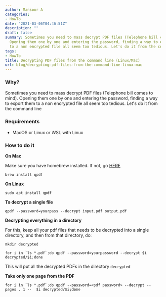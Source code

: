```yaml
---
author: Mansoor A
categories:
- HowTo
date: "2021-03-06T04:46:51Z"
description: ""
draft: false
summary: Sometimes you need to mass decrypt PDF files (Telephone bill comes to mind).
  Opening them one by one and entering the password, finding a way to export them
  to a non encrypted file all seem too tedious. Let's do it from the command line
tags:
- HowTo
title: Decrypting PDF files from the command line (Linux/Mac)
url: blog/decrypting-pdf-files-from-the-command-line-linux-mac
---
```



### Why?

Sometimes you need to mass decrypt PDF files (Telephone bill comes to mind). Opening them one by one and entering the password, finding a way to export them to a non encrypted file all seem too tedious. Let's do it from the command line

### Requirements

* MacOS or Linux or WSL with Linux

### How to do it

**On Mac**

Make sure you have homebrew installed. If not, go [HERE](https://brew.sh/)

```
brew install qpdf

```

**On Linux**

```
sudo apt install qpdf
```



**To decrypt a single file**

```
qpdf --password=yourpass --decrypt input.pdf output.pdf
```

**Decrypting everything in a directory**

For this, keep all your pdf files that needs to be decrypted into a single directory, and then from that directory, do:

```
mkdir decrypted

for i in `ls *.pdf`;do qpdf --password=yourpassword --decrypt $i decrypted/$i;done
```

This will put all the decrypted PDFs in the directory `decrypted`

**Take only one page from the PDF**

```
for i in `ls *.pdf`;do qpdf --password=<pdf password> --decrypt --pages . 1 --  $i decrypted/$i;done
```



